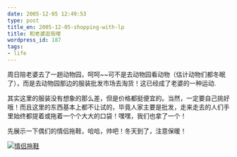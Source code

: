 ```yaml
---
date: 2005-12-05 12:49:53
type: post
title_en: 2005-12-05-shopping-with-lp
title: 和老婆逛街喽
wordpress_id: 187
tags:
- life
---
```


周日陪老婆去了一趟动物园，呵呵~~可不是去动物园看动物（估计动物们都冬眠了），而是去动物园那边的服装批发市场去淘货！这已经成了老婆的一种运动.

其实这里的服装没有想象的那么差，但是价格都挺便宜的。当然，一定要自己挑好哦！而且这里的东西基本上都不让试的，毕竟人家主要是批发，走来走去的人们手里始终都提着或拖着一个个大大的口袋！嘿嘿，我们也拿了一个！

先展示一下偶们的情侣拖鞋，哈哈，帅吧！冬天到了，注意保暖！

[![情侣拖鞋](http://static.flickr.com/18/70347679_c64a6f9aed_m.jpg)](http://static.flickr.com/18/70347679_c64a6f9aed.jpg)
